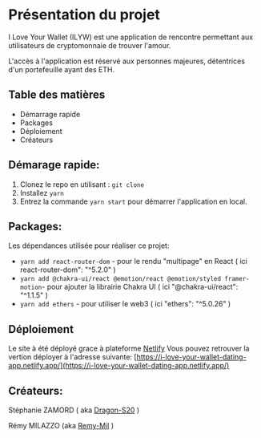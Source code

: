 # Présentation du projet

I Love Your Wallet (ILYW) est une application de rencontre permettant aux utilisateurs de cryptomonnaie de trouver l'amour.

L'accès à l'application est réservé aux personnes majeures, détentrices d'un portefeuille ayant des ETH.
  

## Table des matières

- Démarrage rapide
- Packages
- Déploiement
- Créateurs

## Démarage rapide:

1. Clonez le repo en utilisant : ```git clone```
2. Installez ```yarn```
3. Entrez la commande ```yarn start``` pour démarrer l'application en local.

## Packages:

Les dépendances utilisée pour réaliser ce projet:

- ```yarn add react-router-dom``` - pour le rendu "multipage" en React ( ici react-router-dom": "^5.2.0" )
- ```yarn add @chakra-ui/react @emotion/react @emotion/styled framer-motion```- pour ajouter la librairie Chakra UI ( ici "@chakra-ui/react": "^1.1.5" )
- ```yarn add ethers``` - pour utiliser le web3 ( ici "ethers": "^5.0.26" )

## Déploiement
Le site à été déployé grace à plateforme [Netlify](https://www.netlify.com/)
Vous pouvez retrouver la vertion déployer à l'adresse suivante:  [https://i-love-your-wallet-dating-app.netlify.app/](https://i-love-your-wallet-dating-app.netlify.app/)

## Créateurs:
Stéphanie ZAMORD ( aka [Dragon-S20](https://github.com/Dragon-S20) )

Rémy MILAZZO (aka [Remy-Mil](https://github.com/Remy-Mil) )


